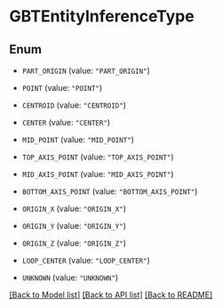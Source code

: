 # GBTEntityInferenceType

## Enum


* `PART_ORIGIN` (value: `"PART_ORIGIN"`)

* `POINT` (value: `"POINT"`)

* `CENTROID` (value: `"CENTROID"`)

* `CENTER` (value: `"CENTER"`)

* `MID_POINT` (value: `"MID_POINT"`)

* `TOP_AXIS_POINT` (value: `"TOP_AXIS_POINT"`)

* `MID_AXIS_POINT` (value: `"MID_AXIS_POINT"`)

* `BOTTOM_AXIS_POINT` (value: `"BOTTOM_AXIS_POINT"`)

* `ORIGIN_X` (value: `"ORIGIN_X"`)

* `ORIGIN_Y` (value: `"ORIGIN_Y"`)

* `ORIGIN_Z` (value: `"ORIGIN_Z"`)

* `LOOP_CENTER` (value: `"LOOP_CENTER"`)

* `UNKNOWN` (value: `"UNKNOWN"`)


[[Back to Model list]](../README.md#documentation-for-models) [[Back to API list]](../README.md#documentation-for-api-endpoints) [[Back to README]](../README.md)


